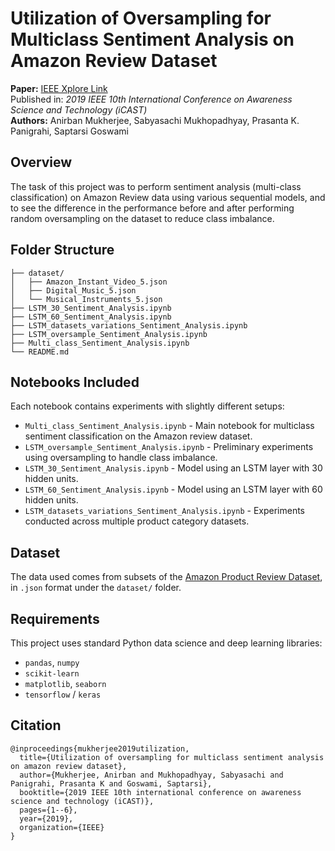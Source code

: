 
# Utilization of Oversampling for Multiclass Sentiment Analysis on Amazon Review Dataset

**Paper:** [IEEE Xplore Link](https://ieeexplore.ieee.org/abstract/document/8923260)  
Published in: *2019 IEEE 10th International Conference on Awareness Science and Technology (iCAST)*  
**Authors:** Anirban Mukherjee, Sabyasachi Mukhopadhyay, Prasanta K. Panigrahi, Saptarsi Goswami



## Overview

The task of this project was to perform sentiment analysis (multi-class classification) on Amazon Review data using various sequential models, and to see the difference in the performance before and after performing random oversampling on the dataset to reduce class imbalance.



## Folder Structure

```
├── dataset/
│   ├── Amazon_Instant_Video_5.json
│   ├── Digital_Music_5.json
│   └── Musical_Instruments_5.json
├── LSTM_30_Sentiment_Analysis.ipynb
├── LSTM_60_Sentiment_Analysis.ipynb
├── LSTM_datasets_variations_Sentiment_Analysis.ipynb
├── LSTM_oversample_Sentiment_Analysis.ipynb
├── Multi_class_Sentiment_Analysis.ipynb
└── README.md
```



## Notebooks Included

Each notebook contains experiments with slightly different setups:

- `Multi_class_Sentiment_Analysis.ipynb` - Main notebook for multiclass sentiment classification on the Amazon review dataset.
- `LSTM_oversample_Sentiment_Analysis.ipynb` - Preliminary experiments using oversampling to handle class imbalance.
- `LSTM_30_Sentiment_Analysis.ipynb` - Model using an LSTM layer with 30 hidden units.
- `LSTM_60_Sentiment_Analysis.ipynb` - Model using an LSTM layer with 60 hidden units.
- `LSTM_datasets_variations_Sentiment_Analysis.ipynb` - Experiments conducted across multiple product category datasets.




## Dataset

The data used comes from subsets of the [Amazon Product Review Dataset](https://nijianmo.github.io/amazon/index.html), in `.json` format under the `dataset/` folder.



## Requirements

This project uses standard Python data science and deep learning libraries:

- `pandas`, `numpy`
- `scikit-learn`
- `matplotlib`, `seaborn`
- `tensorflow` / `keras`



## Citation

```
@inproceedings{mukherjee2019utilization,
  title={Utilization of oversampling for multiclass sentiment analysis on amazon review dataset},
  author={Mukherjee, Anirban and Mukhopadhyay, Sabyasachi and Panigrahi, Prasanta K and Goswami, Saptarsi},
  booktitle={2019 IEEE 10th international conference on awareness science and technology (iCAST)},
  pages={1--6},
  year={2019},
  organization={IEEE}
}

```
